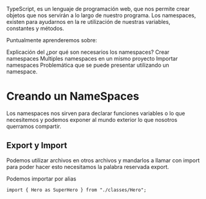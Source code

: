 TypeScript, es un lenguaje de programación web, que nos permite crear objetos que nos servirán a lo largo de nuestro programa. Los namespaces, existen para ayudarnos en la re utilización de nuestras variables, constantes y métodos.

Puntualmente aprenderemos sobre:

Explicación del ¿por qué son necesarios los namespaces?
Crear namespaces
Multiples namespaces en un mismo proyecto
Importar namespaces
Problemática que se puede presentar utilizando un namespace.



# Creando un NameSpaces

Los namespaces  nos sirven para declarar funciones variables o lo que necesitemos y podemos exponer al mundo exterior lo que nosotros querramos compartir.



## Export y Import 
 
 Podemos utilizar archivos en otros archivos y mandarlos a llamar con import  para poder hacer esto necesitamos la palabra reservada export.


 Podemos importar por alias

 ```
 import { Hero as SuperHero } from "./classes/Hero";
 ```